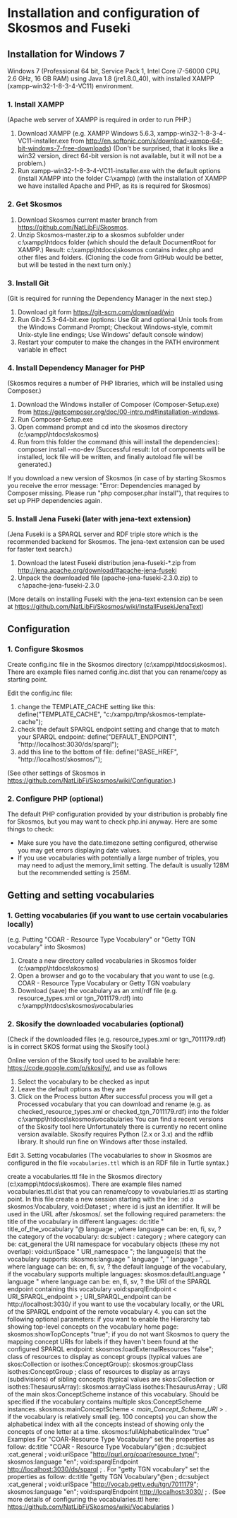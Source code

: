 # Installation and configuration of Skosmos and Fuseki

## Installation for Windows 7

Windows 7 (Professional 64 bit, Service Pack 1, Intel Core i7-56000 CPU, 2.6 GHz, 16 GB RAM) using Java 1.8 (jre1.8.0_40), with installed XAMPP (xampp-win32-1-8-3-4-VC11) environment.

### 1. Install XAMPP

(Apache web server of XAMPP is required in order to run PHP.)

1. Download XAMPP (e.g. XAMPP Windows 5.6.3, xampp-win32-1-8-3-4-VC11-installer.exe from http://en.softonic.com/s/download-xampp-64-bit-windows-7-free-downloads) (Don't be surprised, that it looks like a win32 version, direct 64-bit version is not available, but it will not be a problem.)
2. Run xampp-win32-1-8-3-4-VC11-installer.exe with the default options (install XAMPP into the folder C:\xampp)
(with the installation of XAMPP we have installed Apache and PHP, as its is required for Skosmos)

### 2. Get Skosmos

1. Download Skosmos current master branch from https://github.com/NatLibFi/Skosmos.
2. Unzip Skosmos-master.zip to a skosmos subfolder under c:\xampp\htdocs folder (which should the default DocumentRoot for XAMPP.)
Result: c:\xampp\htdocs\skosmos contains index.php and other files and folders.
(Cloning the code from GitHub would be better, but will be tested in the next turn only.)

### 3. Install Git

(Git is required for running the Dependency Manager in the next step.)

1. Download git form https://git-scm.com/download/win
2. Run Git-2.5.3-64-bit.exe (options: Use Git and optional Unix tools from the Windows Command Prompt; Checkout Windows-style, commit Unix-style line endings; Use Windows' default console window)
3. Restart your computer to make the changes in the PATH environment variable in effect

### 4. Install Dependency Manager for PHP

(Skosmos requires a number of PHP libraries, which will be installed using Composer.)

1. Download the Windows installer of Composer (Composer-Setup.exe) from https://getcomposer.org/doc/00-intro.md#installation-windows.
2. Run Composer-Setup.exe
3. Open command prompt and cd into the skosmos directory (c:\xampp\htdocs\skosmos)
4. Run from this folder the command (this will install the dependencies): composer install --no-dev
(Successful result: lot of components will be installed, lock file will be written, and finally autoload file will be generated.)

If you download a new version of Skosmos (in case of by starting Skosmos you receive the error message: "Error: Dependencies managed by Composer missing. Please run "php composer.phar install"), that requires to set up PHP dependencies again.

### 5. Install Jena Fuseki (later with jena-text extension)

(Jena Fuseki is a SPARQL server and RDF triple store which is the recommended backend for Skosmos. 
The jena-text extension can be used for faster text search.)

1. Download the latest Fuseki distribution jena-fuseki-*.zip from http://jena.apache.org/download/#apache-jena-fuseki
2. Unpack the downloaded file (apache-jena-fuseki-2.3.0.zip) to c:\apache-jena-fuseki-2.3.0

(More details on installing Fuseki with the jena-text extension can be seen at https://github.com/NatLibFi/Skosmos/wiki/InstallFusekiJenaText)

## Configuration

### 1. Configure Skosmos

Create config.inc file in the Skosmos directory (c:\xampp\htdocs\skosmos). There are example files named config.inc.dist that you can rename/copy as starting point.

Edit the config.inc file:
1. change the TEMPLATE_CACHE setting like this: define("TEMPLATE_CACHE", "c:/xampp/tmp/skosmos-template-cache");
2. check the default SPARQL endpoint setting and change that to match your SPARQL endpoint: 
define("DEFAULT_ENDPOINT", "http://localhost:3030/ds/sparql");
3. add this line to the bottom of file:
define("BASE_HREF", "http://localhost/skosmos/");

(See other settings of Skosmos in https://github.com/NatLibFi/Skosmos/wiki/Configuration.)


### 2. Configure PHP (optional)

The default PHP configuration provided by your distribution is probably fine for Skosmos, but you may want to check php.ini anyway. Here are some things to check:

* Make sure you have the date.timezone setting configured, otherwise you may get errors displaying date values.
* If you use vocabularies with potentially a large number of triples, you may need to adjust the memory_limit setting. The default is usually 128M but the recommended setting is 256M.


## Getting and setting vocabularies

### 1. Getting vocabularies (if you want to use certain vocabularies locally)

(e.g. Putting "COAR - Resource Type Vocabulary" or "Getty TGN vocabulary" into Skosmos)

1. Create a new directory called vocabularies in Skosmos folder (c:\xampp\htdocs\skosmos)
2. Open a browser and go to the vocabulary that you want to use (e.g. COAR - Resource Type Vocabulary or Getty TGN voabulary
3. Download (save) the vocabulary as an xml/rdf file (e.g. resource_types.xml or tgn_7011179.rdf) into c:\xampp\htdocs\skosmos\vocabularies

### 2. Skosify the downloaded vocabularies (optional)

(Check if the downloaded files (e.g. resource_types.xml or tgn_7011179.rdf) is in correct SKOS format using the Skosify tool.)

Online version of the Skosify tool used to be available here: https://code.google.com/p/skosify/, and use as follows
1. Select the vocabulary to be checked as input
2. Leave the default options as they are
3. Click on the Process button
After successful process you will get a Processed vocabulary that you can download and rename (e.g. as checked_resource_types.xml or checked_tgn_7011179.rdf) into the folder c:\xampp\htdocs\skosmos\vocabularies
You can find a recent versions of the Skosify tool here 
Unfortunately there is currently no recent online version available. 
Skosify requires Python (2.x or 3.x) and the rdflib library. It should run fine on Windows after those installed.

Edit
3. Setting vocabularies
(The vocabularies to show in Skosmos are configured in the file `vocabularies.ttl` which is an RDF file in Turtle syntax.)

create a vocabularies.ttl file in the Skosmos directory (c:\xampp\htdocs\skosmos). There are example files named vocabularies.ttl.dist that you can rename/copy to vovabularies.ttl as starting point. In this file
create a new session starting with the line: 
:id a skosmos:Vocabulary, void:Dataset ;
where id is just an identifier. It will be used in the URL after /skosmos/.
set the following required parameters:
the title of the vocabulary in different languages:
dc:title " title_of_the_vocabulary "@ language ; 
where language can be: en, fi, sv, ?
the category of the vocabulary:
dc:subject : category ;
where category can be: cat_general
the URI namespace for vocabulary objects (these my not overlap):
void:uriSpace " URI_namespace ";
the language(s) that the vocabulary supports:
skosmos:language " language ", " language ", ...
where language can be: en, fi, sv, ?
the default language of the vocabulary, if the vocabulary supports multiple languages:
skosmos:defaultLanguage " language " 
where language can be: en, fi, sv, ?
the URI of the SPARQL endpoint containing this vocabulary 
void:sparqlEndpoint < URI_SPARQL_endpoint > ;
URI_SPARQL_endpoint can be http://localhost:3030/ if you want to use the vocabulary locally, or the URL of the SPARQL endpoint of the remote vocabulary
4. you can set the following optional parameters:
if you want to enable the Hierarchy tab showing top-level concepts on the vocabulary home page:
skosmos:showTopConcepts "true";
if you do not want Skosmos to query the mapping concept URIs for labels if they haven't been found at the configured SPARQL endpoint:
skosmos:loadExternalResources "false";
class of resources to display as concept groups (typical values are skos:Collection or isothes:ConceptGroup):
skosmos:groupClass isothes:ConceptGroup ;
class of resources to display as arrays (subdivisions) of sibling concepts (typical values are skos:Collection or isothes:ThesaurusArray):
skosmos:arrayClass isothes:ThesaurusArray ;
URI of the main skos:ConceptScheme instance of this vocabulary. Should be specified if the vocabulary contains multiple skos:ConceptScheme instances.
skosmos:mainConceptScheme < _main_Concept_Scheme_URI_ > .
if the vocabulary is relatively small (eg. 100 concepts) you can show the alphabetical index with all the concepts instead of showing only the concepts of one letter at a time.
skosmos:fullAlphabeticalIndex "true"
Examples
For "COAR-Resource Type Vocabulary" set the properties as follow:
dc:title "COAR - Resource Type Vocabulary"@en ;
dc:subject :cat_general ;
void:uriSpace "http://purl.org/coar/resource_type/";
skosmos:language "en";
void:sparqlEndpoint <http://localhost:3030/ds/sparql> ;
.
For "getty TGN vocabulary" set the properties as follow:
dc:title "getty TGN Vocabulary"@en ;
dc:subject :cat_general ;
void:uriSpace "http://vocab.getty.edu/tgn/7011179";
skosmos:language "en";
void:sparqlEndpoint <http://localhost:3030/> ;
.
(See more details of configuring the vocabularies.ttl here: https://github.com/NatLibFi/Skosmos/wiki/Vocabularies )